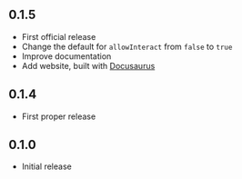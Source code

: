 ## 0.1.5

* First official release
* Change the default for `allowInteract` from `false` to `true`
* Improve documentation
* Add website, built with [Docusaurus](https://docusaurus.io)

## 0.1.4

* First proper release

## 0.1.0

* Initial release
